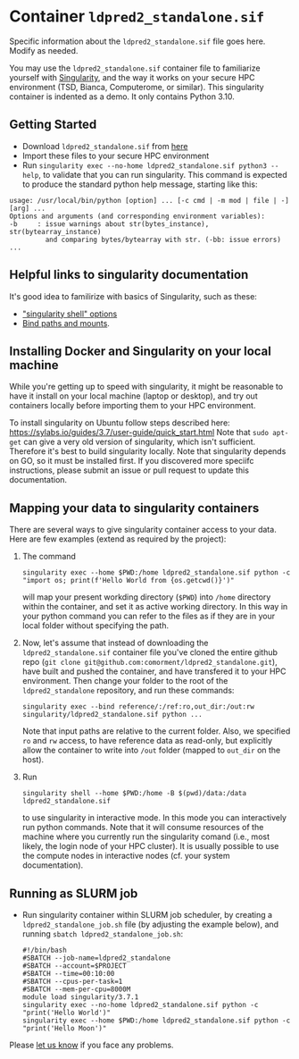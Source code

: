 # Container `ldpred2_standalone.sif`

Specific information about the `ldpred2_standalone.sif` file goes here.
Modify as needed.

You may use the ``ldpred2_standalone.sif`` container file to familiarize yourself with [Singularity](<https://sylabs.io/docs/>),
and the way it works on your secure HPC environment (TSD, Bianca, Computerome, or similar).
This singularity container is indented as a demo.
It only contains Python 3.10.

## Getting Started

* Download ``ldpred2_standalone.sif`` from [here](https://github.com/comorment/ldpred2_standalone/tree/main/containers)
* Import these files to your secure HPC environment
* Run ``singularity exec --no-home ldpred2_standalone.sif python3 --help``, to validate that you can run singularity. This command is expected to produce the standard python help message, starting like this:

```
usage: /usr/local/bin/python [option] ... [-c cmd | -m mod | file | -] [arg] ...
Options and arguments (and corresponding environment variables):
-b     : issue warnings about str(bytes_instance), str(bytearray_instance)
         and comparing bytes/bytearray with str. (-bb: issue errors)
...
```

## Helpful links to singularity documentation

It's good idea to familirize with basics of Singularity, such as these:

* ["singularity shell" options](https://sylabs.io/guides/3.2/user-guide/cli/singularity_shell.html#options)
* [Bind paths and mounts](https://sylabs.io/guides/3.2/user-guide/bind_paths_and_mounts.html).

## Installing Docker and Singularity on your local machine

While you're getting up to speed with singularity, it might be reasonable to have it install on your local machine (laptop or desktop),
and try out containers locally before importing them to your HPC environment.

To install singularity on Ubuntu follow steps described here: <https://sylabs.io/guides/3.7/user-guide/quick_start.html>
Note that ``sudo apt-get`` can give a very old version of singularity, which isn't sufficient.
Therefore it's best to build singularity locally.  Note that singularity depends on GO, so it must be installed first.
If you discovered more speciifc instructions, please submit an issue or pull request to update this documentation.

## Mapping your data to singularity containers

There are several ways to give singularity container access to your data. Here are few examples (extend as required by the project):

1. The command
   
   ```
   singularity exec --home $PWD:/home ldpred2_standalone.sif python -c "import os; print(f'Hello World from {os.getcwd()}')"
   ```
   
   will map your present workding directory (`$PWD`) into ``/home`` directory within the container, and set it as active working directory.
   In this way in your python command you can refer to the files as if they are in your local folder without specifying the path.

2. Now, let's assume that instead of downloading the ``ldpred2_standalone.sif`` container file you've cloned the entire github repo
   (``git clone git@github.com:comorment/ldpred2_standalone.git``), have built and pushed the container, and have transfered it to your HPC environment.
   Then change your folder to the root of the ``ldpred2_standalone`` repository, and run these commands:

   ```
   singularity exec --bind reference/:/ref:ro,out_dir:/out:rw singularity/ldpred2_standalone.sif python ...
   ```

   Note that input paths are relative to the current folder. Also, we specified ``ro`` and ``rw`` access, to have reference data as read-only,
   but explicitly allow the container to write into ``/out`` folder (mapped to ``out_dir`` on the host).

3. Run

   ```
   singularity shell --home $PWD:/home -B $(pwd)/data:/data ldpred2_standalone.sif
   ``` 
   
   to use singularity in interactive mode.
   In this mode you can interactively run python commands.
   Note that it will consume resources of the machine where you currently run the singularity  comand
   (i.e., most likely, the login node of your HPC cluster). 
   It is usually possible to use the compute nodes in interactive nodes (cf. your system documentation).

## Running as SLURM job

* Run singularity container within SLURM job scheduler, by creating a ``ldpred2_standalone_job.sh`` file (by adjusting the example below), and running ``sbatch ldpred2_standalone_job.sh``:

  ```
  #!/bin/bash
  #SBATCH --job-name=ldpred2_standalone
  #SBATCH --account=$PROJECT
  #SBATCH --time=00:10:00
  #SBATCH --cpus-per-task=1
  #SBATCH --mem-per-cpu=8000M
  module load singularity/3.7.1
  singularity exec --no-home ldpred2_standalone.sif python -c "print('Hello World')"
  singularity exec --home $PWD:/home ldpred2_standalone.sif python -c "print('Hello Moon')"
  ```

Please [let us know](https://github.com/comorment/ldpred2_standalone/issues/new) if you face any problems.
